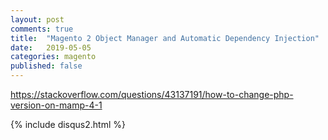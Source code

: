 ```yaml
---
layout: post
comments: true
title:  "Magento 2 Object Manager and Automatic Dependency Injection"
date:   2019-05-05
categories: magento
published: false
---
```


https://stackoverflow.com/questions/43137191/how-to-change-php-version-on-mamp-4-1



{% include disqus2.html %}
